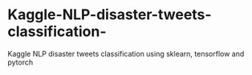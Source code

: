 # Kaggle-NLP-disaster-tweets-classification-
Kaggle NLP disaster tweets classification using sklearn, tensorflow and pytorch
